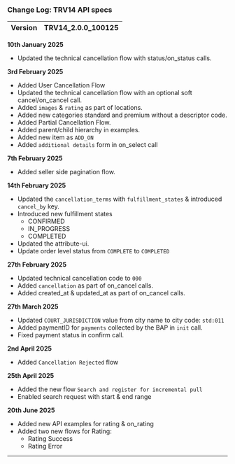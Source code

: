 ### Change Log:  TRV14 API specs

| Version | TRV14_2.0.0_100125 |
| :------ | :----------------- |

****10th January 2025****

- Updated the technical cancellation flow with status/on_status calls.

****3rd February 2025****

- Added User Cancellation Flow
- Updated the technical cancellation flow with an optional soft cancel/on_cancel call.
- Added `images` & `rating` as part of locations.
- Added new categories standard and premium without a descriptor code.
- Added Partial Cancellation Flow.
- Added parent/child hierarchy in examples.
- Added new item as `ADD_ON`
- Added `additional details` form in on_select call

****7th February 2025****

- Added seller side pagination flow.

****14th February 2025****

- Updated the `cancellation_terms` with `fulfillment_states` & introduced `cancel_by` key.
- Introduced new fulfillment states
  - CONFIRMED
  - IN_PROGRESS
  - COMPLETED
- Updated the attribute-ui.
- Update order level status from `COMPLETE` to `COMPLETED`

****27th February 2025****

- Updated technical cancellation code to `000`
- Added `cancellation` as part of on_cancel calls.
- Added created_at & updated_at as part of on_cancel calls.

****27th March 2025****

- Updated `COURT_JURISDICTION` value from city name to city code: `std:011`
- Added paymentID for `payments` collected by the BAP in `init` call.
- Fixed payment status in confirm call.

 ****2nd April 2025****

- Added `Cancellation Rejected` flow

 ****25th April 2025****

- Added the new flow `Search and register for incremental pull`
- Enabled search request with start & end range

****20th June 2025****

  * Added new API examples for rating & on_rating
  * Added two new flows for Rating:
    - Rating Success
    - Rating Error


---
